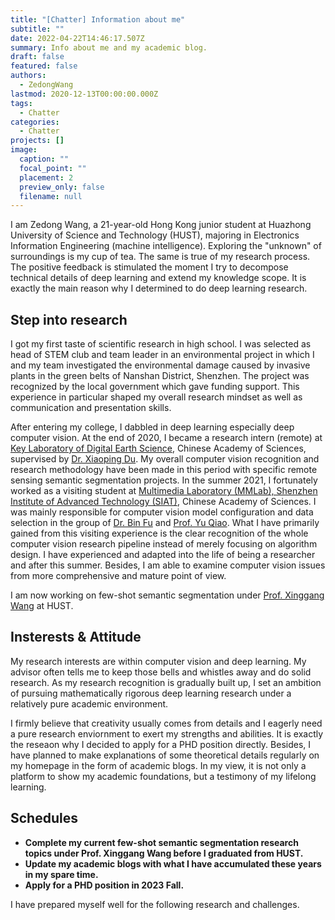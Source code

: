 ```yaml
---
title: "[Chatter] Information about me"
subtitle: ""
date: 2022-04-22T14:46:17.507Z
summary: Info about me and my academic blog.
draft: false
featured: false
authors:
  - ZedongWang
lastmod: 2020-12-13T00:00:00.000Z
tags:
  - Chatter
categories:
  - Chatter
projects: []
image:
  caption: ""
  focal_point: ""
  placement: 2
  preview_only: false
  filename: null
---
```

I am Zedong Wang, a 21-year-old Hong Kong junior student at Huazhong University of Science and Technology (HUST), majoring in Electronics Information Engineering (machine intelligence). Exploring the "unknown" of surroundings is my cup of tea. The same is true of my research process. The positive feedback is stimulated the moment I try to decompose technical details of deep learning and extend my knowledge scope. It is exactly the main reason why I determined to do deep learning research.

## Step into research

I got my first taste of scientific research in high school. I was selected as head of STEM club and team leader in an environmental project in which I and my team investigated the environmental damage caused by invasive plants in the green belts of Nanshan District, Shenzhen. The project was recognized by the local government which gave funding support. This experience in particular shaped my overall research mindset as well as communication and presentation skills. 

After entering my college, I dabbled in deep learning especially deep computer vision. At the end of 2020, I became a research intern (remote) at [Key Laboratory of Digital Earth Science](http://www.digitalearthlab.com.cn/), Chinese Academy of Sciences, supervised by [Dr. Xiaoping Du](https://scholar.google.com/citations?hl=zh-CN&user=TpX2C3cAAAAJ). My overall computer vision recognition and research methodology have been made in this period with specific remote sensing semantic segmentation projects.  In the summer 2021, I fortunately worked as a visiting student at [Multimedia Laboratory (MMLab), Shenzhen Institute of Advanced Technology (SIAT)](http://mmlab.siat.ac.cn/), Chinese Academy of Sciences. I was mainly responsible for computer vision model configuration and data selection in the group of [Dr. Bin Fu](https://scholar.google.com/citations?hl=zh-CN&user=9WhK1y4AAAAJ) and [Prof. Yu Qiao](https://scholar.google.com/citations?hl=zh-CN&user=gFtI-8QAAAAJ). What I have primarily gained from this visiting experience is the clear recognition of the whole computer vision research pipeline instead of merely focusing on algorithm design. I have experienced and adapted into the life of being a researcher and after this summer. Besides, I am able to examine computer vision issues from more comprehensive and mature point of view.



I am now working on few-shot semantic segmentation under [Prof. Xinggang Wang](https://scholar.google.com/citations?hl=zh-CN&user=qNCTLV0AAAAJ) at HUST.

## Insterests & Attitude

My research interests are within computer vision and deep learning. My advisor often tells me to keep those bells and whistles away and do solid research. As my research recognition is gradually built up, I set an ambition of pursuing mathematically rigorous deep learning research under a relatively pure academic environment. 

I firmly believe that creativity usually comes from details and I eagerly need a pure research enviornment to exert my strengths and abilities. It is exactly the reseaon why I decided to apply for a PHD position directly. Besides, I have planned to make explanations of some theoretical details regularly on my homepage in the form of academic blogs. In my view, it is not only a platform to show my academic foundations, but a testimony of my lifelong learning.

## Schedules

* **Complete my current few-shot semantic segmentation research topics under Prof. Xinggang Wang before I graduated from HUST.**
* **Update my academic blogs with what I have accumulated these years in my spare time.**
* **Apply for a PHD position in 2023 Fall.**

I have prepared myself well for the following research and challenges.